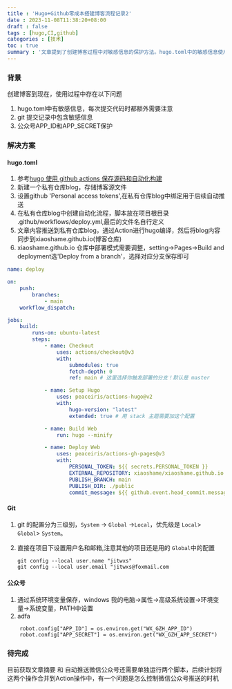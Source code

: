 ```yaml
---
title : 'Hugo+Github零成本搭建博客流程记录2'
date : 2023-11-08T11:38:20+08:00
draft : false
tags : [hugo,CI,github]
categories : [技术]
toc : true
summary : '文章提到了创建博客过程中对敏感信息的保护方法。hugo.toml中的敏感信息使用私有仓库和Actions来改进。git提交记录中的敏感信息更改配置实现。对自动投稿公众号的key保护，通过系统环境变量来保存敏感信息'
---
```

### 背景

创建博客到现在，使用过程中存在以下问题

1. hugo.toml中有敏感信息，每次提交代码时都额外需要注意
2. git 提交记录中包含敏感信息
3. 公众号APP_ID和APP_SECRET保护

### 解决方案

#### hugo.toml

1. 参考[hugo 使用 github actions 保存源码和自动化构建](https://www.wingoftime.cn/p/setup-blog-second/)
2. 新建一个私有仓库blog，存储博客源文件
3. 设置github 'Personal access tokens',在私有仓库blog中绑定用于后续自动推送
4. 在私有仓库blog中创建自动化流程，脚本放在项目根目录 .github/workflows/deploy.yml,最后的文件名自行定义
5. 文章内容推送到私有仓库blog，通过Action进行hugo编译，然后将blog内容同步到xiaoshame.github.io(博客仓库)
6. xiaoshame.github.io 仓库中部署模式需要调整，setting->Pages->Build and deployment选'Deploy from a branch'，选择对应分支保存即可

```yaml
name: deploy

on:
    push:
        branches:
            - main
    workflow_dispatch:

jobs:
    build:
        runs-on: ubuntu-latest
        steps:
            - name: Checkout
                uses: actions/checkout@v3
                with:
                    submodules: true
                    fetch-depth: 0
                    ref: main # 这里选择你触发部署的分支！默认是 master

            - name: Setup Hugo
                uses: peaceiris/actions-hugo@v2
                with:
                    hugo-version: "latest"
                    extended: true # 用 stack 主题需要加这个配置

            - name: Build Web
                run: hugo --minify

            - name: Deploy Web
                uses: peaceiris/actions-gh-pages@v3
                with:
                    PERSONAL_TOKEN: ${{ secrets.PERSONAL_TOKEN }}
                    EXTERNAL_REPOSITORY: xiaoshame/xiaoshame.github.io # 改成你的仓库
                    PUBLISH_BRANCH: main
                    PUBLISH_DIR: ./public
                    commit_message: ${{ github.event.head_commit.message }}
```

#### Git

1. git 的配置分为三级别，`System` -> `Global` ->`Local`，优先级是 `Local`> `Global`> `System`。
2. 直接在项目下设置用户名和邮箱,注意其他的项目还是用的 `Global`中的配置

   ```plaintext
   git config --local user.name "jitwxs"
   git config --local user.email "jitwxs@foxmail.com
   ```

#### 公众号

1. 通过系统环境变量保存，windows 我的电脑->属性->高级系统设置->环境变量->系统变量，PATH中设置
2. adfa

```plaintext
    robot.config["APP_ID"] = os.environ.get("WX_GZH_APP_ID")
    robot.config["APP_SECRET"] = os.environ.get("WX_GZH_APP_SECRET")
```

### 待完成

目前获取文章摘要 和 自动推送微信公众号还需要单独运行两个脚本，后续计划将这两个操作合并到Action操作中，有一个问题是怎么控制微信公众号推送的时机
